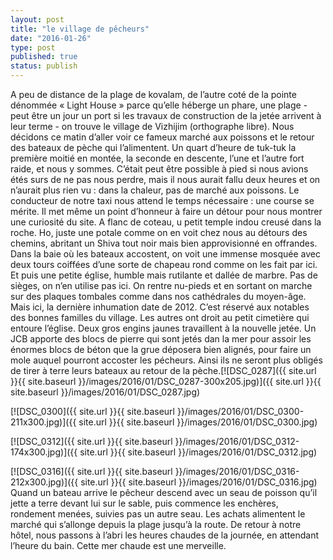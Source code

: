 ```yaml
---
layout: post
title: "le village de pêcheurs"
date: "2016-01-26"
type: post
published: true
status: publish
---
```


A peu de distance de la plage de kovalam, de l’autre coté de la pointe dénommée « Light House » parce qu’elle héberge un phare, une plage - peut être un jour un port si les travaux de construction de la jetée arrivent à leur terme - on trouve le village de Vizhijim (orthographe libre). Nous décidons ce matin d’aller voir ce fameux marché aux poissons et le retour des bateaux de pèche qui l’alimentent. Un quart d’heure de tuk-tuk la première moitié en montée, la seconde en descente, l’une et l’autre fort raide, et nous y sommes. C’était peut être possible à pied si nous avions étés surs de ne pas nous perdre, mais il nous aurait fallu deux heures et on n’aurait plus rien vu : dans la chaleur, pas de marché aux poissons. Le conducteur de notre taxi nous attend le temps nécessaire : une course se mérite. Il met même un point d’honneur à faire un détour pour nous montrer une curiosité du site. A flanc de coteau, u petit temple indou creusé dans la roche. Ho, juste une potale comme on en voit chez nous au détours des chemins, abritant un Shiva tout noir mais bien approvisionné en offrandes. Dans la baie où les bateaux accostent, on voit une immense mosquée avec deux tours coiffées d’une sorte de chapeau rond comme on les fait par ici. Et puis une petite église, humble mais rutilante et dallée de marbre. Pas de sièges, on n’en utilise pas ici. On rentre nu-pieds et en sortant on marche sur des plaques tombales comme dans nos cathédrales du moyen-âge. Mais ici, la dernière inhumation date de 2012. C’est réservé aux notables des bonnes familles du village. Les autres ont droit au petit cimetière qui entoure l’église. Deux gros engins jaunes travaillent à la nouvelle jetée. Un JCB apporte des blocs de pierre qui sont jetés dan la mer pour assoir les énormes blocs de béton que la grue déposera bien alignés, pour faire un mole auquel pourront accoster les pécheurs. Ainsi ils ne seront plus obligés de tirer à terre leurs bateaux au retour de la pèche.[![DSC_0287]({{ site.url }}{{ site.baseurl }}/images/2016/01/DSC_0287-300x205.jpg)]({{ site.url }}{{ site.baseurl }}/images/2016/01/DSC_0287.jpg)

[![DSC_0300]({{ site.url }}{{ site.baseurl }}/images/2016/01/DSC_0300-211x300.jpg)]({{ site.url }}{{ site.baseurl }}/images/2016/01/DSC_0300.jpg)

[![DSC_0312]({{ site.url }}{{ site.baseurl }}/images/2016/01/DSC_0312-174x300.jpg)]({{ site.url }}{{ site.baseurl }}/images/2016/01/DSC_0312.jpg)

[![DSC_0316]({{ site.url }}{{ site.baseurl }}/images/2016/01/DSC_0316-212x300.jpg)]({{ site.url }}{{ site.baseurl }}/images/2016/01/DSC_0316.jpg) Quand un bateau arrive le pêcheur descend avec un seau de poisson qu’il jette a terre devant lui sur le sable, puis commence les enchères, rondement menées, suivies pas un autre seau. Les achats alimentent le marché qui s’allonge depuis la plage jusqu’à la route. De retour à notre hôtel, nous passons à l’abri les heures chaudes de la journée, en attendant l’heure du bain. Cette mer chaude est une merveille.
